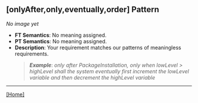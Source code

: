 ## [onlyAfter,only,eventually,order] Pattern
_No image yet_
 * **FT Semantics**: No meaning assigned.
 * **PT Semantics**: No meaning assigned.
 * **Description**: Your requirement matches our patterns of meaningless requirements.
   > **_Example_**: _only after PackageInstallation, only when lowLevel > highLevel shall the system  eventually first  increment the lowLevel variable and then  decrement the highLevel variable_   
***
[[Home]](../semantics.md)